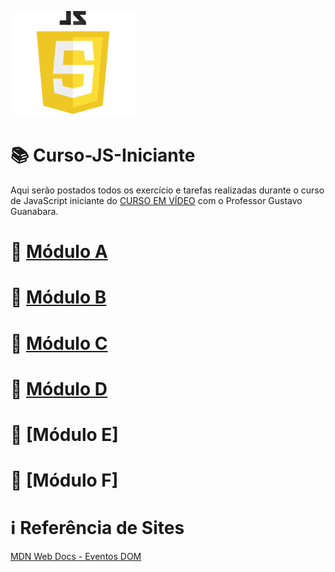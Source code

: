 ![image](https://github.com/leosviana/Curso-JS/blob/main/extras/imagem-js.png)

# :books: Curso-JS-Iniciante

Aqui serão postados todos os exercício e tarefas realizadas durante o curso de JavaScript iniciante do [CURSO EM VÍDEO](https://www.youtube.com/watch?v=1-w1RfGIov4&list=PLHz_AreHm4dlsK3Nr9GVvXCbpQyHQl1o1) com o Professor Gustavo Guanabara.

# :file_folder: [Módulo A](https://github.com/leosviana/Curso-JS-Iniciante/tree/main/Modulo%20A/README.md)<br>
# :file_folder: [Módulo B](https://github.com/leosviana/Curso-JS-Iniciante/tree/main/Modulo%20B/README.md)<br>
# :file_folder: [Módulo C](https://github.com/leosviana/Curso-JS-Iniciante/tree/main/Modulo%20C/README.md)<br>
# :file_folder: [Módulo D](https://github.com/leosviana/Curso-JS-Iniciante/tree/main/Modulo%20D/README.md)<br>
# :file_folder: [Módulo E]<!-- (https://github.com/leosviana/Curso-JS-Iniciante/tree/main/Modulo%20E/README.md)<br> --><br>
# :file_folder: [Módulo F]<!-- (https://github.com/leosviana/Curso-JS-Iniciante/tree/main/Modulo%20F/README.md)<br> --><br>

# :information_source: Referência de Sites
[MDN Web Docs - Eventos DOM](https://developer.mozilla.org/pt-BR/docs/Web/Events) <a target="blank_"><br>
